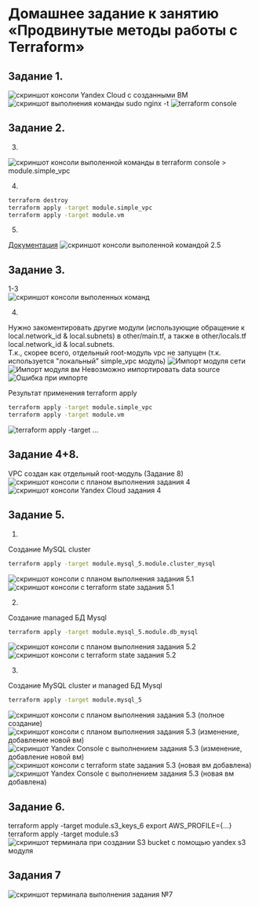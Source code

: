 # Домашнее задание к занятию «Продвинутые методы работы с Terraform»
## Задание 1.
![скриншот консоли Yandex Cloud с созданными ВМ](./items/Task1-1.png)
![скриншот выполнения команды sudo nginx -t](./items/Task1-2.png)
![terraform console](./items/Task1-3.png)


## Задание 2.
3.
![скриншот консоли выполенной команды в terraform console > module.simple_vpc](./items/Task2_3.png)

4.
```bash
terraform destroy
terraform apply -target module.simple_vpc
terraform apply -target module.vm
```

5.
[Документация](https://terraform-docs.io/user-guide/installation/#docker)
![скриншот консоли выполенной командой 2.5](./items/Task2_5.png)

## Задание 3.

1-3 \
![скриншот консоли выполенных команд](./items/Task3.png)

4.
Нужно закоментировать другие модули (использующие обращение к local.network_id & local.subnets) в other/main.tf,
а также в other/locals.tf local.network_id & local.subnets. \
Т.к., скорее всего, отдельный root-модуль vpc не запущен (т.к. используется "локальный" simple_vpc модуль) 
![Импорт модуля сети](./items/Task3_4-1.png)
![Импорт модуля вм](./items/Task3_4-2.png)
Невозможно импортировать data source
![Ошибка при импорте](./items/Task3_4-3.png)

Результат применения terraform apply
```bash
terraform apply -target module.simple_vpc
terraform apply -target module.vm
```
![terraform apply -target ...](./items/Task3_4-4.png)
 

## Задание 4+8.
VPC создан как отдельный root-модуль (Задание 8) \
![скриншот консоли с планом выполнения задания 4](./items/Task4(8)-1.png)
![скриншот консоли Yandex Cloud задания 4](./items/Task4(8)-2.png)

## Задание 5.
1.
Создание MySQL cluster
```bash
terraform apply -target module.mysql_5.module.cluster_mysql
```
![скриншот консоли с планом выполнения задания 5.1](./items/Task5_1-1.png)
![скриншот консоли с terraform state задания 5.1](./items/Task5_1-2.png)

2.
Создание managed БД Mysql
```bash
terraform apply -target module.mysql_5.module.db_mysql
```
![скриншот консоли с планом выполнения задания 5.2](./items/Task5_2-1.png)
![скриншот консоли с terraform state задания 5.2](./items/Task5_2-2.png)

3.
Создание MySQL cluster и managed БД Mysql
```bash
terraform apply -target module.mysql_5
```
![скриншот консоли с планом выполнения задания 5.3 (полное создание)](./items/Task5_3-1.png)
![скриншот консоли с планом выполнения задания 5.3 (изменение, добавление новой вм)](./items/Task5_3-2.png)
![скриншот Yandex Console с выполнением задания 5.3 (изменение, добавление новой вм)](./items/Task5_3-3.png)
![скриншот консоли с terraform state задания 5.3 (новая вм добавлена)](./items/Task5_3-4.png)
![скриншот Yandex Console с выполнением задания 5.3 (новая вм добавлена)](./items/Task5_3-5.png)


## Задание 6.
terraform apply -target module.s3_keys_6
export AWS_PROFILE={...}
terraform apply -target module.s3
![скриншот терминала при создании S3 bucket с помощью yandex s3 модуля](./items/Task6.png)

## Задания 7
![скриншот терминала выполнения задания №7](./items/Task7.png)
